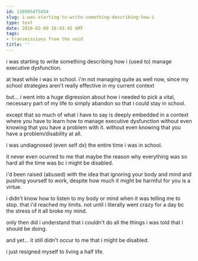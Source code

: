 ```yaml
---
id: 138995475454
slug: i-was-starting-to-write-something-describing-how-i
type: text
date: 2016-02-09 16:43:45 GMT
tags:
- transmissions from the void
title: ''
---
```


i was starting to write something describing how i (used to) manage executive dysfunction.

at least while i was in school. i'm not managing quite as well now, since my school strategies aren't really effective in my current context

but... i went into a huge digression about how i needed to pick a vital, necessary part of my life to simply abandon so that i could stay in school.

except that so much of what i have to say is deeply embedded in a context where you have to learn how to manage executive dysfunction without even knowing that you have a problem with it. without even knowing that you have a problem/disability at all.

i was undiagnosed (even self dx) the entire time i was in school.

it never even ocurred to me that maybe the reason why everything was so hard all the time was bc i might be disabled.

i'd been raised (abused) with the idea that ignoring your body and mind and pushing yourself to work, despite how much it might be harmful for you is a virtue. 

i didn't know how to listen to my body or mind when it was telling me to stop. that i'd reached my limits. not until i literally went crazy for a day bc the stress of it all broke my mind.

only then did i understand that i couldn't do all the things i was told that i should be doing.

and yet... it still didn't occur to me that i might be disabled.

i just resigned myself to living a half life.